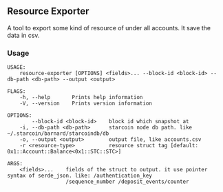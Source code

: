 ## Resource Exporter

A tool to export some kind of resource of under all accounts.
It save the data in csv.

### Usage

```shell
USAGE:
    resource-exporter [OPTIONS] <fields>... --block-id <block-id> --db-path <db-path> --output <output>

FLAGS:
    -h, --help       Prints help information
    -V, --version    Prints version information

OPTIONS:
        --block-id <block-id>    block id which snapshot at
    -i, --db-path <db-path>      starcoin node db path. like ~/.starcoin/barnard/starcoindb/db
    -o, --output <output>        output file, like accounts.csv
    -r <resource-type>           resource struct tag [default: 0x1::Account::Balance<0x1::STC::STC>]

ARGS:
    <fields>...    fields of the struct to output. it use pointer syntax of serde_json. like: /authentication_key
                   /sequence_number /deposit_events/counter
```
